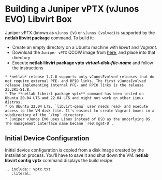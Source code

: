 # Building a Juniper vPTX (vJunos EVO) Libvirt Box

Juniper vPTX (known as `vJunos EVO` or `vJunos Evolved`) is supported by the **netlab libvirt package** command. To build it:

* Create an empty directory on a Ubuntu machine with *libvirt* and *Vagrant*.
* Download the `Juniper vPTX` QCOW image from [here](https://support.juniper.net/support/downloads/?p=vjunos-evolved), and place into that directory
* Execute **netlab libvirt package vptx _virtual-disk-file-name_** and follow the instructions

```{warning}
* *netlab* release 1.7.0 supports only vJunosEvolved releases that do not require external PFE- and RPIO links. The first vJunosEvolved release implementing internal PFE- and RPIO links is the release 23.2R1-S1.8.
* The **‌netlab libvirt package vptx** command has been tested on Ubuntu 20.04 LTS and 22.04 LTS and might not work on other Linux distros.
* On Ubuntu 22.04 LTS, `libvirt-qemu` user needs read- and execute access to the VM disk file. It's easiest to create Vagrant boxes in a subdirectory of the `/tmp` directory.
* Juniper vJunos EVO uses Linux instead of BSD as the underlying OS. The management interface name became `re0:mgmt-0`.
```

## Initial Device Configuration

Initial device configuration is copied from a disk image created by the installation process. You'll have to save it and shut down the VM. **netlab libvirt config vptx** command displays the build recipe:

```{eval-rst}
.. include:: vptx.txt
   :literal:
```

